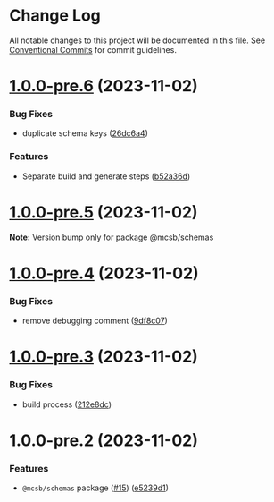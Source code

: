 # Change Log

All notable changes to this project will be documented in this file.
See [Conventional Commits](https://conventionalcommits.org) for commit guidelines.

# [1.0.0-pre.6](https://github.com/robere2/starboard/compare/@mcsb/schemas@1.0.0-pre.5...@mcsb/schemas@1.0.0-pre.6) (2023-11-02)

### Bug Fixes

- duplicate schema keys ([26dc6a4](https://github.com/robere2/starboard/commit/26dc6a4d918af30629ec6e312b4603ffcaa47e46))

### Features

- Separate build and generate steps ([b52a36d](https://github.com/robere2/starboard/commit/b52a36d07f1be0bc344ef6f24a388dc5c5ed4209))

# [1.0.0-pre.5](https://github.com/robere2/starboard/compare/@mcsb/schemas@1.0.0-pre.4...@mcsb/schemas@1.0.0-pre.5) (2023-11-02)

**Note:** Version bump only for package @mcsb/schemas

# [1.0.0-pre.4](https://github.com/robere2/starboard/compare/@mcsb/schemas@1.0.0-pre.3...@mcsb/schemas@1.0.0-pre.4) (2023-11-02)

### Bug Fixes

- remove debugging comment ([9df8c07](https://github.com/robere2/starboard/commit/9df8c0772cc5776ba1f83066a2f52be6eaa4b606))

# [1.0.0-pre.3](https://github.com/robere2/starboard/compare/@mcsb/schemas@1.0.0-pre.2...@mcsb/schemas@1.0.0-pre.3) (2023-11-02)

### Bug Fixes

- build process ([212e8dc](https://github.com/robere2/starboard/commit/212e8dc72eb936d0d535010b77719b4094d72661))

# 1.0.0-pre.2 (2023-11-02)

### Features

- `@mcsb/schemas` package ([#15](https://github.com/robere2/starboard/issues/15)) ([e5239d1](https://github.com/robere2/starboard/commit/e5239d12e3dc7296f2c56bc627d5f28c94690ecf))
